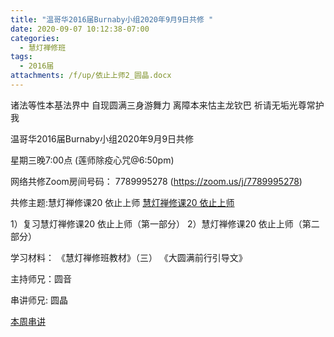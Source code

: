 ```yaml
---
title: "温哥华2016届Burnaby小组2020年9月9日共修 "
date: 2020-09-07 10:12:38-07:00
categories:
  - 慧灯禅修班
tags:
  - 2016届
attachments: /f/up/依止上师2_圆晶.docx
---
```

诸法等性本基法界中 自现圆满三身游舞力 离障本来怙主龙钦巴 祈请无垢光尊常护我

温哥华2016届Burnaby小组2020年9月9日共修 

星期三晚7:00点 (莲师除疫心咒@6:50pm)

网络共修Zoom房间号码： 7789995278 (<https://zoom.us/j/7789995278>)

共修主题:慧灯禅修课20 依止上师
[慧灯禅修课20 依止上师](https://www.youtube.com/watch?v=oDOCBvUIzoI) 

1）复习慧灯禅修课20 依止上师（第一部分）
2）慧灯禅修课20 依止上师（第二部分）


学习材料：
《慧灯禅修班教材》（三）
《大圆满前行引导文》



主持师兄：圆音

串讲师兄: 圆晶

[本周串讲](/f/up/依止上师2_圆晶.docx)